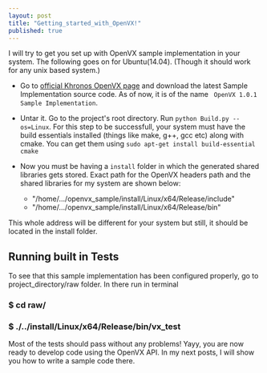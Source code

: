 ```yaml
---
layout: post
title: "Getting_started_with_OpenVX!"
published: true
---
```


 
I will try to get you set up with OpenVX sample implementation in your system. The following goes on for Ubuntu(14.04). (Though it should work for any unix based system.)

- Go to [official Khronos OpenVX page](https://www.khronos.org/registry/vx/) and download the latest Sample Implementation source code. As of now, it is of the name ` OpenVX 1.0.1 Sample Implementation`.

- Untar it. Go to the project's root directory. Run ```python Build.py --os=Linux```. For this step to be successfull, your system must have the build essentials installed (things like make, g++, gcc etc) along with cmake. You can get them using ``` sudo apt-get install build-essential cmake ``` 

- Now you must be having a ``` install ``` folder in which the generated shared libraries gets stored. Exact path for the OpenVX headers path and the shared libraries for my system are shown below:
	- "/home/.../openvx_sample/install/Linux/x64/Release/include"
    - "/home/.../openvx_sample/install/Linux/x64/Release/bin"

This whole address will be different for your system but still, it should be located in the install folder.

## Running built in Tests

To see that this sample implementation has been configured properly, go to project_directory/raw folder. In there run in terminal 

### $ cd raw/
### $ ./../install/Linux/x64/Release/bin/vx_test

Most of the tests should pass without any problems! Yayy, you are now ready to develop code using the OpenVX API. 
In my next posts, I will show you how to write a sample code there.





